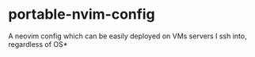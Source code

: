 # portable-nvim-config
A neovim config which can be easily deployed on VMs servers I ssh into, regardless of OS*

